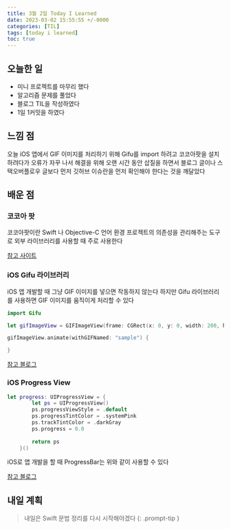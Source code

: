 ```yaml
---
title: 3월 2일 Today I Learned
date: 2023-03-02 15:55:55 +/-0000
categories: [TIL]
tags: [today i learned]
toc: true
---
```


## 오늘한 일

* 미니 프로젝트를 마무리 했다
* 알고리즘 문제를 풀었다
* 블로그 TIL을 작성하였다
* 1일 1커밋을 하였다

## 느낌 점

오늘 iOS 앱에서 GIF 이미지를 처리하기 위해 Gifu를 import 하려고 코코아팟을 설치하려다가 오류가 자꾸 나서 해결을 위해 오랜 시간 동안 삽질을 하면서 블로그 글이나 스택오버플로우 글보다 먼저 깃허브 이슈란을 먼저 확인해야 한다는 것을 깨달았다

## 배운 점

### 코코아 팟

코코아팟이란 Swift 나 Objective-C 언어 환경 프로젝트의 의존성을 관리해주는 도구로 외부 라이브러리를 사용할 때 주로 사용한다

[참고 사이트](https://yagom.net/courses/open-source-library/lessons/%EC%BD%94%EC%BD%94%EC%95%84%ED%8C%9F-%ED%86%BA%EC%95%84%EB%B3%B4%EA%B8%B0/)


### iOS Gifu 라이브러리

iOS 앱 개발할 때 그냥 GIF 이미지를 넣으면 작동하지 않는다 하지만
Gifu 라이브러리를 사용하면 GIF 이미지를 움직이게 처리할 수 있다

~~~swift
import Gifu

let gifImageView = GIFImageView(frame: CGRect(x: 0, y: 0, width: 200, height: 200))

gifImageView.animate(withGIFNamed: "sample") {

}
~~~

[참고 블로그](https://gonslab.tistory.com/7)

### iOS Progress View

~~~swift
let progress: UIProgressView = {
        let ps = UIProgressView()
        ps.progressViewStyle = .default
        ps.progressTintColor = .systemPink
        ps.trackTintColor = .darkGray
        ps.progress = 0.0
        
        return ps
    }()
~~~

iOS로 앱 개발을 할 때 ProgressBar는 위와 같이 사용할 수 있다

[참고 블로그](https://velog.io/@sainkr/progress-view)

## 내일 계획

> 내일은 Swift 문법 정리를 다시 시작해야겠다
{: .prompt-tip }
